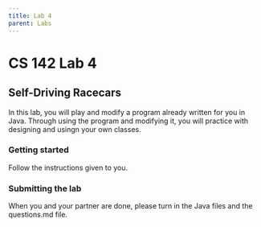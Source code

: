 ```yaml
---
title: Lab 4
parent: Labs
---
```


# CS 142 Lab 4

## Self-Driving Racecars

In this lab, you will play and modify a program already written for you in Java.  Through 
using the program and modifying it, you will practice with designing and usingn your own classes.

### Getting started

Follow the instructions given to you.

### Submitting the lab

When you and your partner are done, please turn in the Java files and the questions.md file.

